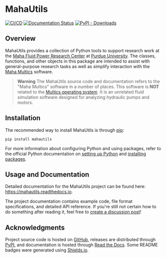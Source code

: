 # MahaUtils

[![CI/CD](https://github.com/nathan-hess/maha-research-utils/actions/workflows/cicd.yml/badge.svg)](https://github.com/nathan-hess/maha-research-utils/actions/workflows/cicd.yml)
[![Documentation Status](https://readthedocs.org/projects/mahautils/badge/?version=latest)](https://mahautils.readthedocs.io)
[![PyPI - Downloads](https://img.shields.io/pypi/dm/mahautils?label=PyPI%20downloads&logo=python&logoColor=yellow)](https://pypi.org/project/mahautils)


## Overview

MahaUtils provides a collection of Python tools to support research work at the [Maha Fluid Power Research Center](https://engineering.purdue.edu/Maha/) at [Purdue University](https://www.purdue.edu/).  The classes, functions, and other objects in this package are intended to assist with general-purpose research tasks as well as simplify interaction with the [Maha Multics](https://avaccadev.github.io/Multics/) software.

> **Warning**
> The MahaUtils source code and documentation refers to the "Maha Multics" software in a number of places.  This software is **NOT** related to the [Multics operating system](https://en.wikipedia.org/wiki/Multics).  It is an unrelated fluid simulation software designed for analyzing hydraulic pumps and motors.


## Installation

The recommended way to install MahaUtils is through [pip](https://pypi.org/project/mahautils/):

```
pip install mahautils
```

For more information about configuring Python and using packages, refer to the official Python documentation on [setting up Python](https://docs.python.org/3/using/index.html) and [installing packages](https://packaging.python.org/en/latest/tutorials/installing-packages/).


## Usage and Documentation

Detailed documentation for the MahaUtils project can be found here: https://mahautils.readthedocs.io.

The project documentation contains example code, file format specifications, and detailed API reference.  If you're still not certain how to do something after reading it, feel free to [create a discussion post](https://github.com/nathan-hess/maha-research-utils/discussions/categories/q-a)!


## Acknowledgments

Project source code is hosted on [GitHub](https://github.com/nathan-hess/maha-research-utils), releases are distributed through [PyPI](https://pypi.org/project/mahautils), and documentation is hosted through [Read the Docs](https://docs.readthedocs.io/en/stable/index.html).  Some README badges were generated using [Shields.io](https://shields.io).
